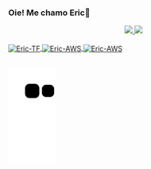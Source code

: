 ### Oie! Me chamo Eric👋
<div align="center">
  <a href="https://github.com/ericmelomp">
  <img height="150em" src="https://github-readme-stats.vercel.app/api?username=ericmelomp&show_icons=true&theme=highcontrast&include_all_commits=true&count_private=true"/>
  <img height="150em" src="https://github-readme-stats.vercel.app/api/top-langs/?username=ericmelomp&layout=compact&langs_count=7&theme=highcontrast"/>
</div>
  <div style="display: inline_block"><br>
  <img align="center" alt="Eric-TF" height="60" width="80" src="https://cdn.jsdelivr.net/gh/devicons/devicon/icons/terraform/terraform-original.svg">
  <img align="center" alt="Eric-AWS" height="60" width="80" src="https://cdn.jsdelivr.net/gh/devicons/devicon/icons/amazonwebservices/amazonwebservices-original.svg">
  <img align="center" alt="Eric-AWS" height="60" width="80" src="https://cdn.jsdelivr.net/gh/devicons/devicon/icons/git/git-original.svg">
</div>
</div>
  
  ##
  
  <div> 
  
  ![Snake animation](https://github.com/rafaballerini/rafaballerini/blob/output/github-contribution-grid-snake.svg)
 
</div>
